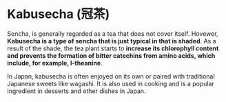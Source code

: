 # Kabusecha (冠茶)

Sencha, is generally regarded as a tea that does not cover itself. Hovewer, **Kabusecha is a type of sencha that is just typical in that is shaded**. As a result of the shade, the tea plant starts to **increase its chlorophyll content and prevents the formation of bitter catechins from amino acids, which include, for example, l-theanine**.

In Japan, kabusecha is often enjoyed on its own or paired with traditional Japanese sweets like wagashi. It is also used in cooking and is a popular ingredient in desserts and other dishes in Japan.
